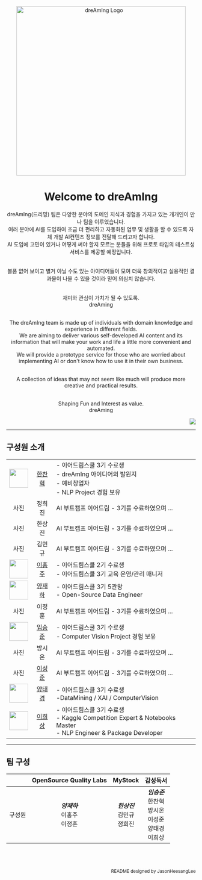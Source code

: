 <div align="center">
   <img width= 450 alt="dreAmIng Logo" src="https://github.com/dre4m1ng/.github/assets/123557477/ff41b254-9a45-401c-9df2-4174a018a893"><br>
   <h1>Welcome to dreAmIng</h1>
   
   dreAmIng(드리밍) 팀은 다양한 분야의 도메인 지식과 경험을 가지고 있는 개개인이 만나 팀을 이루었습니다.<br>
   여러 분야에 AI를 도입하여 조금 더 편리하고 자동화된 업무 및 생활을 할 수 있도록 자체 개발 AI컨텐츠 정보를 전달해 드리고자 합니다.<br>
   AI 도입에 고민이 있거나 어떻게 써야 할지 모르는 분들을 위해 프로토 타입의 테스트성 서비스를 제공할 예정입니다.<br><br>

   볼품 없어 보이고 별거 아닐 수도 있는 아이디어들이 모여 더욱 창의적이고 실용적인 결과물이 나올 수 있을 것이라 믿어 의심치 않습니다.<br><br>
   
   재미와 관심이 가치가 될 수 있도록.<br>
   dreAming<br><br>
   
   The dreAmIng team is made up of individuals with domain knowledge and experience in different fields.<br>
   We are aiming to deliver various self-developed AI content and its information that will make your work and life a little more convenient and automated.<br>
   We will provide a prototype service for those who are worried about implementing AI or don't know how to use it in their own business.<br><br>
   
   A collection of ideas that may not seem like much will produce more creative and practical results.<br><br>
   
   Shaping Fun and Interest as value.<br>
   dreAming<br>
</div>

<div align="right">
   <img src="https://hits.seeyoufarm.com/api/count/incr/badge.svg?url=https%3A%2F%2Fgithub.com%2Fdre4m1ng&count_bg=%2379C83D&title_bg=%23555555&icon=&icon_color=%23E7E7E7&title=hits&edge_flat=false">
</div>

--------------------------
## 구성원 소개

<div align="center">
   
   |  |  | |
   | :---: | :---: | :--- |
   | <img width="50" height="50" src="https://github.com/dre4m1ng/.github/assets/123557477/77cbb18c-fbab-4021-915e-fa732b61b752"> | [한찬혁](https://github.com/Hyuk623) | - 이어드림스쿨 3기 수료생 <br> - dreAmIng 아이디어의 발원지 <br> - 예비창업자 <br> - NLP Project 경험 보유 |
   | 사진 | 정희진 | AI 부트캠프 이어드림 - 3기를 수료하였으며 ... |
   | 사진 | 한상진 | AI 부트캠프 이어드림 - 3기를 수료하였으며 ... |
   | 사진 | 김민규 | AI 부트캠프 이어드림 - 3기를 수료하였으며 ... |
   | <img src="https://avatars.githubusercontent.com/u/102594161?v=4" width="50" height="50" align="middle"> | [이홍주](https://github.com/y1hongju) | - 이어드림스쿨 2기 수료생 <br> - 이어드림스쿨 3기 교육 운영/관리 매니저 |
   | <img src="https://avatars.githubusercontent.com/u/86221033?v=4" width="50" height="50" align="middle"> | [양재하](https://github.com/zyaparrot) | - 이어드림스쿨 3기 5관왕<br>- Open-Source Data Engineer |
   | 사진 | 이정훈 | AI 부트캠프 이어드림 - 3기를 수료하였으며 ... |
   | <img src="https://avatars.githubusercontent.com/u/131952715?v=4" width="50" height="50" align="middle"> | [임승준](https://github.com/tmdwns92) | - 이어드림스쿨 3기 수료생 <br> - Computer Vision Project 경험 보유 |
   | 사진 | 방시온 | AI 부트캠프 이어드림 - 3기를 수료하였으며 ... |
   | 사진 | [이성준](https://github.com/YIsungjoon) | AI 부트캠프 이어드림 - 3기를 수료하였으며 ... |
   | <img src="https://avatars.githubusercontent.com/u/131949171?s=400&u=e7b03d5e3a2ab7abf6820f7b098eb656d24bc8b1&v=4" width="50" height="50" align="middle"> | [양태경](https://github.com/poporago) | - 이어드림스쿨 3기 수료생 <br>-DataMining / XAI / ComputerVision |
   | <img width=50 height=50 src="https://github.com/dre4m1ng/.github/assets/123557477/0c2f6196-10a1-47d9-85f5-081229d3a561"> | [이희상](https://github.com/jasonheesanglee) | - 이어드림스쿨 3기 수료생<br>- Kaggle Competition Expert & Notebooks Master<br>- NLP Engineer & Package Developer |

</div>

--------------------------
## 팀 구성

<div align="center">
   
   | | OpenSource Quality Labs | MyStock | 감성독서 |
   | :---: | :---: | :---: | :---: | 
   | 구성원 | ***양재하***<br>이홍주<br>이정훈<br> | ***한상진***<br>김민규<br>정희진 | ***임승준***<br>한찬혁<br>방시온<br>이성준<br>양태경<br>이희상 |
   
</div>
<br>
<br>
<br>
<div align="right">
   <sub>README designed by JasonHeesangLee</sub>
</div>
